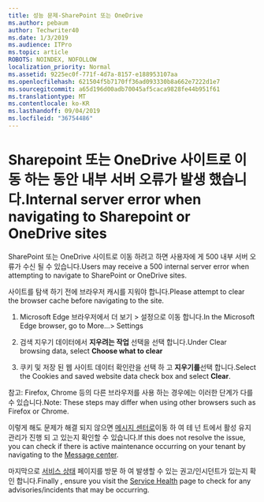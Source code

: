 ```yaml
---
title: 성능 문제-SharePoint 또는 OneDrive
ms.author: pebaum
author: Techwriter40
ms.date: 1/3/2019
ms.audience: ITPro
ms.topic: article
ROBOTS: NOINDEX, NOFOLLOW
localization_priority: Normal
ms.assetid: 9225ec0f-771f-4d7a-8157-e188953107aa
ms.openlocfilehash: 621504f5b7170ff36ad093330b8a662e7222d1e7
ms.sourcegitcommit: a65d196d00adb70045af5caca9828fe44b951f61
ms.translationtype: MT
ms.contentlocale: ko-KR
ms.lasthandoff: 09/04/2019
ms.locfileid: "36754486"
---
```

# <a name="internal-server-error-when-navigating-to-sharepoint-or-onedrive-sites"></a><span data-ttu-id="d26d6-102">Sharepoint 또는 OneDrive 사이트로 이동 하는 동안 내부 서버 오류가 발생 했습니다.</span><span class="sxs-lookup"><span data-stu-id="d26d6-102">Internal server error when navigating to Sharepoint or OneDrive sites</span></span>

<span data-ttu-id="d26d6-103">SharePoint 또는 OneDrive 사이트로 이동 하려고 하면 사용자에 게 500 내부 서버 오류가 수신 될 수 있습니다.</span><span class="sxs-lookup"><span data-stu-id="d26d6-103">Users may receive a 500 internal server error when attempting to navigate to SharePoint or OneDrive sites.</span></span> 

<span data-ttu-id="d26d6-104">사이트를 탐색 하기 전에 브라우저 캐시를 지워야 합니다.</span><span class="sxs-lookup"><span data-stu-id="d26d6-104">Please attempt to clear the browser cache before navigating to the site.</span></span>


1. <span data-ttu-id="d26d6-105">Microsoft Edge 브라우저에서 더 보기 > 설정으로 이동 합니다.</span><span class="sxs-lookup"><span data-stu-id="d26d6-105">In the Microsoft Edge browser, go to More...> Settings</span></span>

2. <span data-ttu-id="d26d6-106">검색 지우기 데이터에서 **지우려는 작업** 선택을 선택 합니다.</span><span class="sxs-lookup"><span data-stu-id="d26d6-106">Under Clear browsing data, select **Choose what to clear**</span></span>

3. <span data-ttu-id="d26d6-107">쿠키 및 저장 된 웹 사이트 데이터 확인란을 선택 하 고 **지우기를**선택 합니다.</span><span class="sxs-lookup"><span data-stu-id="d26d6-107">Select the Cookies and saved website data check box and select **Clear**.</span></span>

<span data-ttu-id="d26d6-108">참고: Firefox, Chrome 등의 다른 브라우저를 사용 하는 경우에는 이러한 단계가 다를 수 있습니다.</span><span class="sxs-lookup"><span data-stu-id="d26d6-108">Note: These steps may differ when using other browsers such as Firefox or Chrome.</span></span>

<span data-ttu-id="d26d6-109">이렇게 해도 문제가 해결 되지 않으면 [메시지 센터로](https://portal.office.com/adminportal/home#/MessageCenter)이동 하 여 테 넌 트에서 활성 유지 관리가 진행 되 고 있는지 확인할 수 있습니다.</span><span class="sxs-lookup"><span data-stu-id="d26d6-109">If this does not resolve the issue, you can check if there is active maintenance occurring on your tenant by navigating to the [Message center](https://portal.office.com/adminportal/home#/MessageCenter).</span></span>

<span data-ttu-id="d26d6-110">마지막으로 [서비스 상태](https://portal.office.com/adminportal/home#/servicehealth) 페이지를 방문 하 여 발생할 수 있는 권고/인시던트가 있는지 확인 합니다.</span><span class="sxs-lookup"><span data-stu-id="d26d6-110">Finally , ensure you visit the [Service Health](https://portal.office.com/adminportal/home#/servicehealth) page to check for any advisories/incidents that may be occurring.</span></span>

